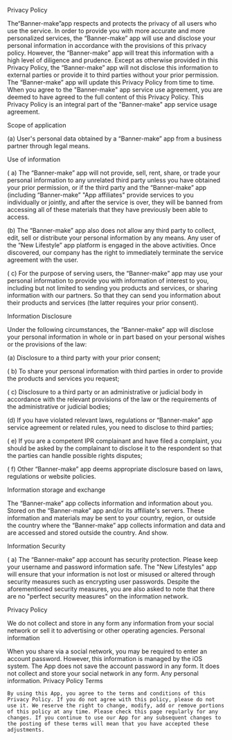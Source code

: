 Privacy Policy

The“Banner-make”app respects and protects the privacy of all users who use the service. In order to provide you with more accurate and more personalized services, the “Banner-make” app will use and disclose your personal information in accordance with the provisions of this privacy policy. However, the “Banner-make” app will treat this information with a high level of diligence and prudence. Except as otherwise provided in this Privacy Policy, the “Banner-make” app will not disclose this information to external parties or provide it to third parties without your prior permission. The “Banner-make” app will update this Privacy Policy from time to time. When you agree to the "Banner-make" app service use agreement, you are deemed to have agreed to the full content of this Privacy Policy. This Privacy Policy is an integral part of the "Banner-make" app service usage agreement.

Scope of application

(a) User's personal data obtained by a “Banner-make” app from a business partner through legal means.

Use of information

( a) The “Banner-make” app will not provide, sell, rent, share, or trade your personal information to any unrelated third party unless you have obtained your prior permission, or if the third party and the “Banner-make” app (including “Banner-make” "App affiliates" provide services to you individually or jointly, and after the service is over, they will be banned from accessing all of these materials that they have previously been able to access.

(b) The “Banner-make” app also does not allow any third party to collect, edit, sell or distribute your personal information by any means. Any user of the “New Lifestyle” app platform is engaged in the above activities. Once discovered, our company has the right to immediately terminate the service agreement with the user.

( c) For the purpose of serving users, the “Banner-make” app may use your personal information to provide you with information of interest to you, including but not limited to sending you products and services, or sharing information with our partners. So that they can send you information about their products and services (the latter requires your prior consent).

Information Disclosure

Under the following circumstances, the “Banner-make” app will disclose your personal information in whole or in part based on your personal wishes or the provisions of the law:

(a) Disclosure to a third party with your prior consent;

( b) To share your personal information with third parties in order to provide the products and services you request;

( c) Disclosure to a third party or an administrative or judicial body in accordance with the relevant provisions of the law or the requirements of the administrative or judicial bodies;

(d) If you have violated relevant laws, regulations or “Banner-make” app service agreement or related rules, you need to disclose to third parties;

( e) If you are a competent IPR complainant and have filed a complaint, you should be asked by the complainant to disclose it to the respondent so that the parties can handle possible rights disputes;

( f) Other “Banner-make” app deems appropriate disclosure based on laws, regulations or website policies.

Information storage and exchange

The “Banner-make” app collects information and information about you. Stored on the “Banner-make” app and/or its affiliate's servers. These information and materials may be sent to your country, region, or outside the country where the “Banner-make” app collects information and data and are accessed and stored outside the country. And show.

Information Security

( a) The “Banner-make” app account has security protection. Please keep your username and password information safe. The "New Lifestyles" app will ensure that your information is not lost or misused or altered through security measures such as encrypting user passwords. Despite the aforementioned security measures, you are also asked to note that there are no "perfect security measures" on the information network.

Privacy Policy

We do not collect and store in any form any information from your social network or sell it to advertising or other operating agencies.
Personal information

When you share via a social network, you may be required to enter an account password. However, this information is managed by the iOS system. The App does not save the account password in any form. It does not collect and store your social network in any form. Any personal information.
Privacy Policy Terms

    By using this App, you agree to the terms and conditions of this Privacy Policy. If you do not agree with this policy, please do not use it. We reserve the right to change, modify, add or remove portions of this policy at any time. Please check this page regularly for any changes. If you continue to use our App for any subsequent changes to the posting of these terms will mean that you have accepted these adjustments.
